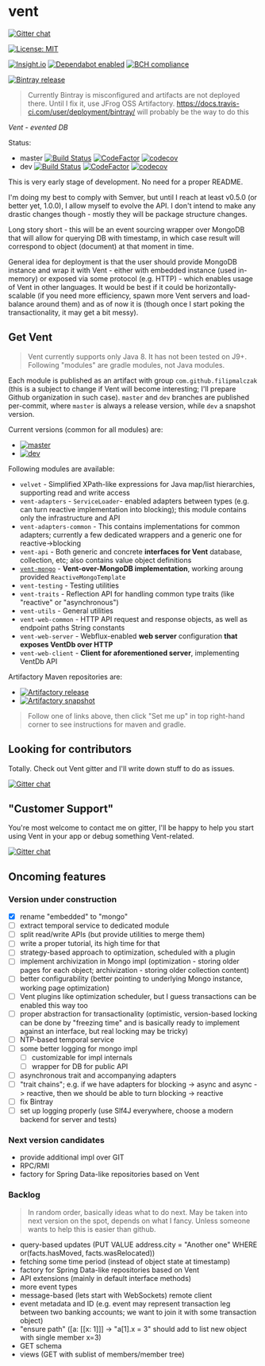 # vent

[![Gitter chat](https://badges.gitter.im/gitterHQ/gitter.png)](https://gitter.im/vent-event-sourced-db/Lobby)

[![License: MIT](https://img.shields.io/badge/License-MIT-yellow.svg)](https://opensource.org/licenses/MIT)

[![Insight.io](https://www.insight.io/repoBadge/github.com/FilipMalczak/vent)](https://insight.io/github.com/FilipMalczak/vent)
[![Dependabot enabled](https://img.shields.io/badge/dependabot-enabled-yellow.svg)](https://dependabot.com)
[![BCH compliance](https://bettercodehub.com/edge/badge/FilipMalczak/vent?branch=dev)](https://bettercodehub.com/)

[![Bintray release](https://img.shields.io/badge/bintray-release-blue.svg) ](https://bintray.com/filipmalczak/maven/vent/_latestVersion)  

> Currently Bintray is misconfigured and artifacts are not deployed there.
> Until I fix it, use JFrog OSS Artifactory.
> https://docs.travis-ci.com/user/deployment/bintray/ will probably be the way to do this
 
_Vent - evented DB_

Status:
* master [![Build Status](https://travis-ci.org/FilipMalczak/vent.svg?branch=master)](https://travis-ci.org/FilipMalczak/vent) [![CodeFactor](https://www.codefactor.io/repository/github/filipmalczak/vent/badge/master)](https://www.codefactor.io/repository/github/filipmalczak/vent/overview/master) [![codecov](https://codecov.io/gh/FilipMalczak/vent/branch/master/graph/badge.svg)](https://codecov.io/gh/FilipMalczak/vent/branch/master)
* dev [![Build Status](https://travis-ci.org/FilipMalczak/vent.svg?branch=dev)](https://travis-ci.org/FilipMalczak/vent) [![CodeFactor](https://www.codefactor.io/repository/github/filipmalczak/vent/badge/dev)](https://www.codefactor.io/repository/github/filipmalczak/vent/overview/dev) [![codecov](https://codecov.io/gh/FilipMalczak/vent/branch/dev/graph/badge.svg)](https://codecov.io/gh/FilipMalczak/vent/branch/dev) 

This is very early stage of development. No need for a proper README.

I'm doing my best to comply with Semver, but until I reach at least v0.5.0 (or better yet, 1.0.0), I allow
myself to evolve the API. I don't intend to make any drastic changes though - mostly they will be package
structure changes.

Long story short - this will be an event sourcing wrapper over MongoDB that will allow for querying DB with timestamp,
in which case result will correspond to object (document) at that moment in time.

General idea for deployment is that the user should provide MongoDB instance and wrap it with Vent - either
with embedded instance (used in-memory) or exposed via some protocol (e.g. HTTP) - which enables usage
of Vent in other languages. It would be best if it could be horizontally-scalable (if you need more efficiency, spawn
more Vent servers and load-balance around them) and as of now it is (though once I start poking the transactionality,
it may get a bit messy).

## Get Vent

> Vent currently supports only Java 8. It has not been tested on J9+. Following "modules" are gradle modules,
> not Java modules.

Each module is published as an artifact with group `com.github.filipmalczak` (this is a subject to change if Vent will
become interesting; I'll prepare Github organization in such case). `master` and `dev` branches are published per-commit,
where `master` is always a release version, while `dev` a snapshot version.

Current versions (common for all modules) are:

- [![master](https://img.shields.io/badge/dynamic/json.svg?label=master&url=https%3A%2F%2Fraw.githubusercontent.com%2FFilipMalczak%2Fvent%2Fdev%2Fversions.json&query=%24.stable&colorB=blue)](https://oss.jfrog.org/artifactory/webapp/#/artifacts/browse/tree/General/oss-release-local/com/github/filipmalczak)
- [![dev](https://img.shields.io/badge/dynamic/json.svg?label=dev&url=https%3A%2F%2Fraw.githubusercontent.com%2FFilipMalczak%2Fvent%2Fdev%2Fversions.json&query=%24.snapshot&colorB=brightgreen&suffix=-SNAPSHOT)](https://oss.jfrog.org/artifactory/webapp/#/artifacts/browse/tree/General/oss-snapshot-local/com/github/filipmalczak)

Following modules are available:

- `velvet` - Simplified XPath-like expressions for Java map/list hierarchies, supporting read and write access
- `vent-adapters` - `ServiceLoader`- enabled adapters between types (e.g. can turn reactive implementation into 
blocking); this module contains only the infrastructure and API
- `vent-adapters-common` - This contains implementations for common adapters; currently a few dedicated wrappers and 
a generic one for reactive->blocking
- `vent-api` - Both generic and concrete **interfaces for Vent** database, collection, etc; also contains value
object definitions
- [`vent-mongo`](/vent-mongo/README.md) - **Vent-over-MongoDB implementation**, working aroung provided `ReactiveMongoTemplate`
- `vent-testing` - Testing utilities
- `vent-traits` - Reflection API for handling common type traits (like "reactive" or "asynchronous")
- `vent-utils` - General utilities
- `vent-web-common` - HTTP API request and response objects, as well as endpoint paths String constants 
- `vent-web-server` - Webflux-enabled **web server** configuration **that exposes VentDb over HTTP**
- `vent-web-client` - **Client for aforementioned server**, implementing VentDb API

Artifactory Maven repositories are:

- [![Artifactory release](https://img.shields.io/badge/artifactory-release-blue.svg)](https://oss.jfrog.org/artifactory/webapp/#/artifacts/browse/tree/General/oss-release-local/com/github/filipmalczak)
- [![Artifactory snapshot](https://img.shields.io/badge/artifactory-snapshot-brightgreen.svg)](https://oss.jfrog.org/artifactory/webapp/#/artifacts/browse/tree/General/oss-snapshot-local/com/github/filipmalczak)

> Follow one of links above, then click "Set me up" in top right-hand corner to see instructions for maven and gradle.

## Looking for contributors

Totally. Check out Vent gitter and I'll write down stuff to do as issues.

[![Gitter chat](https://badges.gitter.im/gitterHQ/gitter.png)](https://gitter.im/vent-event-sourced-db/Lobby) 

## "Customer Support"

You're most welcome to contact me on gitter, I'll be happy to help you start using Vent in your app or debug something
Vent-related. 

[![Gitter chat](https://badges.gitter.im/gitterHQ/gitter.png)](https://gitter.im/vent-event-sourced-db/Lobby)

## Oncoming features

### Version under construction

- [x] rename "embedded" to "mongo"
- [ ] extract temporal service to dedicated module
- [ ] split read/write APIs (but provide utilities to merge them)
- [ ] write a proper tutorial, its high time for that
- [ ] strategy-based approach to optimization, scheduled with a plugin
- [ ] implement archivization in Mongo impl (optimization - storing older pages for each object; archivization - storing 
older collection content)
- [ ] better configurability (better pointing to underlying Mongo instance, working page optimization)
- [ ] Vent plugins like optimization scheduler, but I guess transactions can be enabled this way too
- [ ] proper abstraction for transactionality (optimistic, version-based locking can be done by "freezing time" and is 
basically ready to implement against an interface, but real locking may be tricky)
- [ ] NTP-based temporal service
- [ ] some better logging for mongo impl
    - [ ] customizable for impl internals
    - [ ] wrapper for DB for public API
- [ ] asynchronous trait and accompanying adapters
- [ ] "trait chains"; e.g. if we have adapters for blocking -> async and async -> reactive, then we should be able to turn 
blocking -> reactive
- [ ] fix Bintray
- [ ] set up logging properly (use Slf4J everywhere, choose a modern backend for server and tests)

### Next version candidates

- provide additional impl over GIT
- RPC/RMI
- factory for Spring Data-like repositories based on Vent

### Backlog

> In random order, basically ideas what to do next. May be taken into next version on the spot, depends on what I fancy.
> Unless someone wants to help this is easier than github.

- query-based updates (PUT VALUE address.city = "Another one" WHERE or(facts.hasMoved, facts.wasRelocated))
- fetching some time period (instead of object state at timestamp)
- factory for Spring Data-like repositories based on Vent
- API extensions (mainly in default interface methods)
- more event types
- message-based (lets start with WebSockets) remote client
- event metadata and ID (e.g. event may represent transaction leg between two banking accounts; we want to join it with 
some transaction object)
- "ensure path" ([a: [[x: 1]]] -> "a[1].x = 3" should add to list new object with single member x=3)
- GET schema
- views (GET with sublist of members/member tree)
